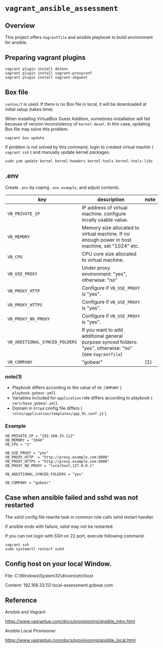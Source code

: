 # `vagrant_ansible_assessment`


## Overview

This project offers `Vagrantfile` and ansible playbook to build environment for ansible.


## Preparing vagrant plugins

```
vagrant plugin install dotenv
vagrant plugin install vagrant-proxyconf
vagrant plugin install vagrant-vbguest
```


## Box file

`centos/7` is used. If there is no Box file in local, it will be downloaded at initial setup (takes time).

When installing VirtualBox Guest Addition, sometimes installation will fail because of version inconsistency of `kernel-devel`. In this case, updating Box file may solve this problem.

```
vagrant box update
```

If problem is not solved by this command, login to created virtual machin ( `vagrant ssh` ) and manually update kernel packages.

```
sudo yum update kernel kernel-headers kernel-tools kernel-tools-libs
```


## .env

Create `.env` by coping `.env.example`, and adjust contents.

|key|description|note|
|---|---|---|
|`VB_PRIVATE_IP`|IP address of virtual machine. configure locally usable value.||
|`VB_MEMORY`|Memory size allocated to virtual machine. If no enough power in host machine, set "1024" etc.||
|`VB_CPU`|CPU core size allocated to virtual machine.||
|`VB_USE_PROXY`|Under proxy environment: "yes", otherwise: "no"||
|`VB_PROXY_HTTP`|Configure if `VB_USE_PROXY` is "yes".||
|`VB_PROXY_HTTPS`|Configure if `VB_USE_PROXY` is "yes".||
|`VB_PROXY_NO_PROXY`|Configure if `VB_USE_PROXY` is "yes".||
|`VB_ADDITIONAL_SYNCED_FOLDERS`|If you want to add additional general purpose synced folders: "yes", otherwise: "no" (see `Vagrantfile`)||
|`VB_COMPANY`|"gobear"|(1)|

### note(1)

- Playbook differs according to the value of `VB_COMPANY` ( `playbook.gobear.yml`).
- Variables included for `application` role differs according to playbook ( `vars/base_gobear.yml`).
- Domain in `httpd` config file differs ( `roles/application/templates/app_01.conf.j2` ).

### Example

```
VB_PRIVATE_IP = "192.168.33.112"
VB_MEMORY = "2048"
VB_CPU = "2"

VB_USE_PROXY = "yes"
VB_PROXY_HTTP  = "http://proxy.example.com:8080"
VB_PROXY_HTTPS = "http://proxy.example.com:8080"
VB_PROXY_NO_PROXY = "localhost,127.0.0.1"

VB_ADDITIONAL_SYNCED_FOLDERS = "yes"

VB_COMPANY = "gobear"
```


## Case when ansible failed and sshd was not restarted

The sshd config file rewrite task in common role calls sshd restart handler.

If ansible ends with failure, sshd may not be restarted.

If you can not login with SSH on 22 port, execute following command.

```
vagrant ssh
sudo systemctl restart sshd
```

## Config host on your local Window.
File: C:\Windows\System32\drivers\etc\host

Content: 192.168.33.112 local-assessment.gobear.com

## Reference

Ansible and Vagrant

https://www.vagrantup.com/docs/provisioning/ansible_intro.html

Ansible Local Provisioner

https://www.vagrantup.com/docs/provisioning/ansible_local.html

